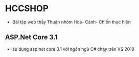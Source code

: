 ﻿# HCCSHOP
- Bài tập web thầy Thuận nhóm Hòa- Cảnh- Chiến thực hiện

## ASP.Net Core 3.1
- sử dụng asp.net core 3.1 với ngôn ngữ C# chạy trên VS 2019
